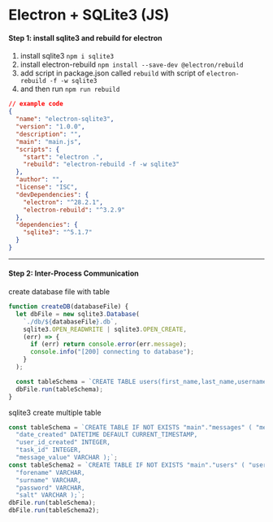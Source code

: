 # Electron + SQLite3 (JS)

#### Step 1: install sqlite3 and rebuild for electron

1. install sqlite3 `npm i sqlite3`
2. install electron-rebuild `npm install --save-dev @electron/rebuild`
3. add script in package.json called `rebuild` with script of `electron-rebuild -f -w sqlite3`
4. and then run `npm run rebuild`

```json
// example code
{
  "name": "electron-sqlite3",
  "version": "1.0.0",
  "description": "",
  "main": "main.js",
  "scripts": {
    "start": "electron .",
    "rebuild": "electron-rebuild -f -w sqlite3"
  },
  "author": "",
  "license": "ISC",
  "devDependencies": {
    "electron": "^28.2.1",
    "electron-rebuild": "^3.2.9"
  },
  "dependencies": {
    "sqlite3": "^5.1.7"
  }
}
```

---

#### Step 2: Inter-Process Communication

create database file with table

```js
function createDB(databaseFile) {
  let dbFile = new sqlite3.Database(
    `./db/${databaseFile}.db`,
    sqlite3.OPEN_READWRITE | sqlite3.OPEN_CREATE,
    (err) => {
      if (err) return console.error(err.message);
      console.info("[200] connecting to database");
    }
  );

  const tableSchema = `CREATE TABLE users(first_name,last_name,username,password,email)`;
  dbFile.run(tableSchema);
}
```

sqlite3 create multiple table

```js
const tableSchema = `CREATE TABLE IF NOT EXISTS "main"."messages" ( "message_id" INTEGER PRIMARY KEY AUTOINCREMENT NOT NULL UNIQUE,
  "date_created" DATETIME DEFAULT CURRENT_TIMESTAMP,
  "user_id_created" INTEGER,
  "task_id" INTEGER,
  "message_value" VARCHAR );`;
const tableSchema2 = `CREATE TABLE IF NOT EXISTS "main"."users" ( "user_id" INTEGER PRIMARY KEY AUTOINCREMENT NOT NULL UNIQUE,
  "forename" VARCHAR,
  "surname" VARCHAR,
  "password" VARCHAR,
  "salt" VARCHAR );`;
dbFile.run(tableSchema);
dbFile.run(tableSchema2);
```
